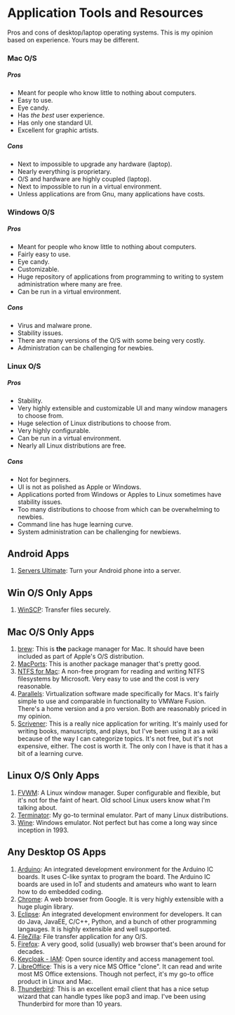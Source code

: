 # Application Tools and Resources

Pros and cons of desktop/laptop operating systems. This is my opinion based on experience. Yours may be different.

### Mac O/S
##### Pros
* Meant for people who know little to nothing about computers.
* Easy to use.
* Eye candy.
* Has *the best* user experience.
* Has only one standard UI.
* Excellent for graphic artists.
##### Cons
* Next to impossible to upgrade any hardware (laptop).
* Nearly everything is proprietary.
* O/S and hardware are highly coupled (laptop).
* Next to impossible to run in a virtual environment.
* Unless applications are from Gnu, many applications have costs.

### Windows O/S
##### Pros
* Meant for people who know little to nothing about computers.
* Fairly easy to use.
* Eye candy.
* Customizable.
* Huge repository of applications from programming to writing to system administration where many are free.
* Can be run in a virtual environment.
##### Cons
* Virus and malware prone.
* Stability issues.
* There are many versions of the O/S with some being very costly.
* Administration can be challenging for newbies.

### Linux O/S
##### Pros
* Stability.
* Very highly extensible and customizable UI and many window managers to choose from.
* Huge selection of Linux distributions to choose from.
* Very highly configurable.
* Can be run in a virtual environment.
* Nearly all Linux distributions are free.
##### Cons
* Not for beginners.
* UI is not as polished as Apple or Windows.
* Applications ported from Windows or Apples to Linux sometimes have stability issues.
* Too many distributions to choose from which can be overwhelming to newbies.
* Command line has huge learning curve.
* System administration can be challenging for newbiews.

## Android Apps
1. [Servers Ultimate](https://play.google.com/store/apps/details?id=com.icecoldapps.serversultimate): Turn your Android phone into a server. 

## Win O/S Only Apps
1. [WinSCP](https://winscp.net/eng/index.php): Transfer files securely.

## Mac O/S Only Apps
1. [brew](https://brew.sh/): This is **the** package manager for Mac. It should have been included as part of Apple's O/S distribution.
1. [MacPorts](https://www.macports.org/): This is another package manager that's pretty good.
1. [NTFS for Mac](https://www.paragon-software.com/us/home/ntfs-mac/): A non-free program for reading and writing NTFS filesystems by Microsoft. Very easy to use and the cost is very reasonable.
1. [Parallels](https://www.parallels.com): Virtualization software made specifically for Macs. It's fairly simple to use and comparable in functionality to VMWare Fusion. There's a home version and a pro version. Both are reasonably priced in my opinion. 
1. [Scrivener](https://www.literatureandlatte.com/scrivener/overview): This is a really nice application for writing. It's mainly used for writing books, manuscripts, and plays, but I've been using it as a wiki because of the way I can categorize topics. It's not free, but it's not expensive, either. The cost is worth it. The only con I have is that it has a bit of a learning curve.

## Linux O/S Only Apps
1. [FVWM](https://www.fvwm.org/): A Linux window manager. Super configurable and flexible, but it's not for the faint of heart. Old school Linux users know what I'm talking about.
1. [Terminator](https://launchpad.net/terminator): My go-to terminal emulator. Part of many Linux distributions.
1. [Wine](https://www.winehq.org/): Windows emulator. Not perfect but has come a long way since inception in 1993.

## Any Desktop OS Apps
1. [Arduino](https://www.arduino.cc/en/software/): An integrated development environment for the Arduino IC boards. It uses C-like syntax to program the board. The Arduino IC boards are used in IoT and students and amateurs who want to learn how to do embedded coding.
2. [Chrome](https://www.google.com/chrome/): A web browser from Google. It is very highly extensible with a huge plugin library.
3. [Eclipse](https://www.eclipse.org/downloads/): An integrated development environment for developers. It can do Java, JavaEE, C/C++, Python, and a bunch of other programming langauges. It is highly extensible and well supported.
4. [FileZilla](https://filezilla-project.org/): File transfer application for any O/S.
5. [Firefox](https://www.mozilla.org/en-US/): A very good, solid (usually) web browser that's been around for decades.
6. [Keycloak - IAM](https://www.keycloak.org/index.html): Open source identity and access management tool.
7. [LibreOffice](https://www.libreoffice.org/): This is a very nice MS Office "clone". It can read and write most MS Office extensions. Though not perfect, it's my go-to office product in Linux and Mac.
8. [Thunderbird](https://www.thunderbird.net/en-US/): This is an excellent email client that has a nice setup wizard that can handle types like pop3 and imap. I've been using Thunderbird for more than 10 years.
